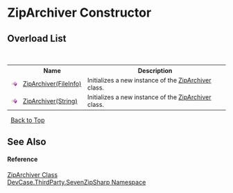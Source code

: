 # ZipArchiver Constructor 
 


## Overload List
&nbsp;<table><tr><th></th><th>Name</th><th>Description</th></tr><tr><td>![Public method](media/pubmethod.gif "Public method")</td><td><a href="M_DevCase_ThirdParty_SevenZipSharp_ZipArchiver__ctor">ZipArchiver(FileInfo)</a></td><td>
Initializes a new instance of the <a href="T_DevCase_ThirdParty_SevenZipSharp_ZipArchiver">ZipArchiver</a> class.</td></tr><tr><td>![Public method](media/pubmethod.gif "Public method")</td><td><a href="M_DevCase_ThirdParty_SevenZipSharp_ZipArchiver__ctor_1">ZipArchiver(String)</a></td><td>
Initializes a new instance of the <a href="T_DevCase_ThirdParty_SevenZipSharp_ZipArchiver">ZipArchiver</a> class.</td></tr></table>&nbsp;
<a href="#ziparchiver-constructor">Back to Top</a>

## See Also


#### Reference
<a href="T_DevCase_ThirdParty_SevenZipSharp_ZipArchiver">ZipArchiver Class</a><br /><a href="N_DevCase_ThirdParty_SevenZipSharp">DevCase.ThirdParty.SevenZipSharp Namespace</a><br />